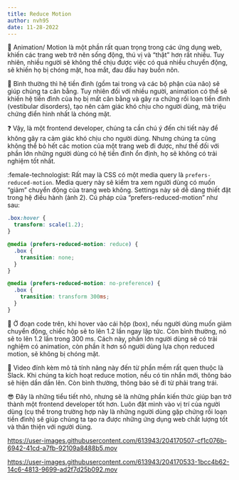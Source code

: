 ```yaml
---
title: Reduce Motion
author: nvh95
date: 11-28-2022
---
```

:runner: Animation/ Motion là một phần rất quan trọng trong các ứng dụng web, khiến các trang web trở nên sống động, thú vị và “thật” hơn rất nhiều. Tuy nhiên, nhiều người sẽ không thể chịu được việc có quá nhiều chuyển động, sẽ khiến họ bị chóng mặt, hoa mắt, đau đầu hay buồn nôn.

:brain: Bình thường thì hệ tiền đình (gồm tai trong và các bộ phận của não) sẽ giúp chúng ta cân bằng. Tuy nhiên đối với nhiều người, animation có thể sẽ khiến hệ tiền đình của họ bị mất cân bằng và gây ra chứng rối loạn tiền đình (vestibular disorders), tạo nên cảm giác khó chịu cho người dùng, mà triệu chứng điển hình nhất là chóng mặt.

:question: Vậy, là một frontend developer, chúng ta cần chú ý đến chi tiết này để không gây ra cảm giác khó chịu cho người dùng. Nhưng chúng ta cũng không thể bỏ hết các motion của một trang web đi được, như thế đối với phần lớn những người dùng có hệ tiền đình ổn định, họ sẽ không có trải nghiệm tốt nhất.

:female-technologist: Rất may là CSS có một media query là `prefers-reduced-motion`. Media query này sẽ kiểm tra xem người dùng có muốn “giảm” chuyển động của trang web không. Settings này sẽ dễ dàng thiết đặt trong hệ điều hành (ảnh 2). Cú pháp của “prefers-reduced-motion” như sau:

```css
.box:hover {
  transform: scale(1.2);
}

@media (prefers-reduced-motion: reduce) {
  .box {
    transition: none;
  }
}

@media (prefers-reduced-motion: no-preference) {
  .box {
    transition: transform 300ms;
  }
}
```

:gift: Ở đoạn code trên, khi hover vào cái hộp (box), nếu người dùng muốn giảm chuyển động, chiếc hộp sẽ to lên 1.2 lần ngay lập tức. Còn bình thường, nó sẽ to lên 1.2 lần trong 300 ms. Cách này, phần lớn người dùng sẽ có trải nghiệm có animation, còn phần ít hơn số người dùng lựa chọn reduced motion, sẽ không bị chóng mặt.

:movie_camera: Video đính kèm mô tả tính năng này đến từ phần mềm rất quen thuộc là Slack. Khi chúng ta kích hoạt reduce motion, nếu có tin nhắn mới, thông báo sẽ hiện dần dần lên. Còn bình thường, thông báo sẽ đi từ phải trang trái.

:sunglasses: Đây là những tiểu tiết nhỏ, nhưng sẽ là những phần kiến thức giúp bạn trở thành một frontend developer tốt hơn. Luôn đặt mình vào vị trí của người dùng (cụ thể trong trường hợp này là những người dùng gặp chứng rồi loạn tiền đình) sẽ giúp chúng ta tạo ra được những ứng dụng web chất lượng tốt và thân thiện với người dùng.

https://user-images.githubusercontent.com/613943/204170507-cf1c076b-6942-41cd-a7fb-92109a8488b5.mov

https://user-images.githubusercontent.com/613943/204170533-1bcc4b62-14c6-4813-9699-ad2f7d25b092.mov
